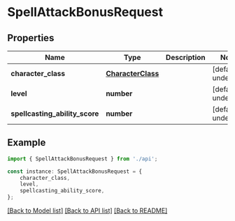 # SpellAttackBonusRequest


## Properties

Name | Type | Description | Notes
------------ | ------------- | ------------- | -------------
**character_class** | [**CharacterClass**](CharacterClass.md) |  | [default to undefined]
**level** | **number** |  | [default to undefined]
**spellcasting_ability_score** | **number** |  | [default to undefined]

## Example

```typescript
import { SpellAttackBonusRequest } from './api';

const instance: SpellAttackBonusRequest = {
    character_class,
    level,
    spellcasting_ability_score,
};
```

[[Back to Model list]](../README.md#documentation-for-models) [[Back to API list]](../README.md#documentation-for-api-endpoints) [[Back to README]](../README.md)
